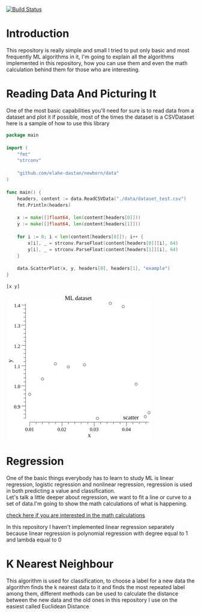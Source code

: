 [![Build Status](https://cloud.drone.io/api/badges/elahe-dastan/newborn/status.svg)](https://cloud.drone.io/elahe-dastan/newborn)
# Introduction
This repository is really simple and small I tried to put only basic and most frequently ML algorithms in it, I'm going
to explain all the algorithms implemented in this repository, how you can use them and even the math calculation behind
them for those who are interesting.

# Reading Data And Picturing It
One of the most basic capabilities you'll need for sure is to read data from a dataset and plot it if possible, most of 
the times the dataset is a CSVDataset here is a sample of how to use this library
```go
package main

import (
	"fmt"
	"strconv"

	"github.com/elahe-dastan/newborn/data"
)

func main() {
	headers, content := data.ReadCSVData("./data/dataset_test.csv")
	fmt.Println(headers)

	x := make([]float64, len(content[headers[0]]))
	y := make([]float64, len(content[headers[1]]))

	for i := 0; i < len(content[headers[0]]); i++ {
		x[i], _ = strconv.ParseFloat(content[headers[0]][i], 64)
		y[i], _ = strconv.ParseFloat(content[headers[1]][i], 64)
	}

	data.ScatterPlot(x, y, headers[0], headers[1], "example")
}
```
```
[x y]
```
![](images/example.png)

# Regression
One of the basic things everybody has to learn to study ML is linear regression, logistic regression and
nonlinear regression, regression is used in both predicting a value and classification.<br/>
Let's talk a little deeper about regression, we want to fit a line or curve to a set of data.I'm going to show the math
calculations of what is happening.

[check here if you are interested in the math calculations](https://elahe-dastan.github.io/newborn/)

In this repository I haven't implemented linear regression separately because linear regression is polynomial regression 
with degree equal to 1 and lambda equal to 0

# K Nearest Neighbour
This algorithm is used for classification, to choose a label for a new data the algorithm finds the k nearest data to it
and finds the most repeated label among them, different methods can be used to calculate the distance between the new data 
and the old ones in this repository I use on the easiest called Euclidean Distance